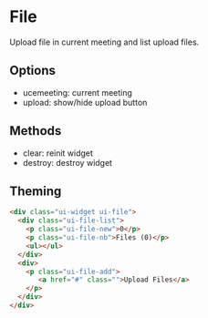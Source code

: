 # File

Upload file in current meeting and list upload files.

## Options

* ucemeeting: current meeting
* upload: show/hide upload button

## Methods

* clear: reinit widget
* destroy: destroy widget

## Theming

```html
<div class="ui-widget ui-file">
  <div class="ui-file-list">
    <p class="ui-file-new">0</p>
    <p class="ui-file-nb">Files (0)</p>
    <ul></ul>
  </div>
  <div>
    <p class="ui-file-add">
       <a href="#" class="">Upload Files</a>
    </p>
  </div>
</div>
```
